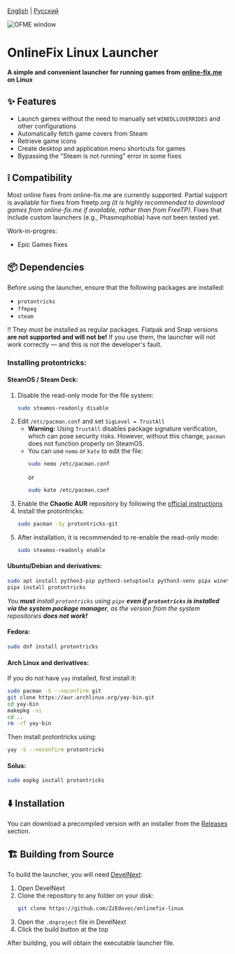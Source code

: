 [English](https://github.com/ZzEdovec/onlinefix-linux/blob/main/README.md) | [Русский](https://github.com/ZzEdovec/onlinefix-linux/blob/main/README_ru.md)

![OFME window](https://zzedovec.github.io/images/ofmeBanner.png)
# OnlineFix Linux Launcher

**A simple and convenient launcher for running games from ****[online-fix.me](https://online-fix.me)**** on Linux**

## ✨ Features

- Launch games without the need to manually set `WINEDLLOVERRIDES` and other configurations
- Automatically fetch game covers from Steam
- Retrieve game icons
- Create desktop and application menu shortcuts for games
- Bypassing the "Steam is not running" error in some fixes

## ❕ Compatibility

Most online fixes from online-fix.me are currently supported. Partial support is available for fixes from freetp.org *(it is highly recommended to download games from online-fix.me if available, rather than from FreeTP)*.
Fixes that include custom launchers (e.g., Phasmophobia) have not been tested yet.

Work-in-progres:
- Epic Games fixes

## 📦 Dependencies

Before using the launcher, ensure that the following packages are installed:

- `protontricks`
- `ffmpeg`
- `steam`

‼️ They must be installed as regular packages. Flatpak and Snap versions **are not supported and will not be!** If you use them, the launcher will not work correctly — and this is not the developer's fault.

### Installing protontricks:

#### SteamOS / Steam Deck:

1. Disable the read-only mode for the file system:
   ```bash
   sudo steamos-readonly disable
   ```
2. Edit `/etc/pacman.conf` and set `SigLevel = TrustAll`
   - **Warning:** Using `TrustAll` disables package signature verification, which can pose security risks. However, without this change, `pacman` does not function properly on SteamOS.
   - You can use `nemo` or `kate` to edit the file:
     ```bash
     sudo nemo /etc/pacman.conf
     ```
     or
     ```bash
     sudo kate /etc/pacman.conf
     ```
3. Enable the **Chaotic AUR** repository by following the [official instructions](https://aur.chaotic.cx/docs)
4. Install the protontricks:
   ```bash
   sudo pacman -Sy protontricks-git
   ```
5. After installation, it is recommended to re-enable the read-only mode:
   ```bash
   sudo steamos-readonly enable
   ```

#### Ubuntu/Debian and derivatives:

```bash
sudo apt install python3-pip python3-setuptools python3-venv pipx winetricks
pipx install protontricks
```
*You **must** install `protontricks` using `pipx` **even if `protontricks` is installed via the system package manager**, as the version from the system repositories **does not work!***

#### Fedora:

```bash
sudo dnf install protontricks
```

#### Arch Linux and derivatives:


If you do not have `yay` installed, first install it:

```bash
sudo pacman -S --noconfirm git
git clone https://aur.archlinux.org/yay-bin.git
cd yay-bin
makepkg -si
cd ..
rm -rf yay-bin
```

Then install protontricks using:

```bash
yay -S --noconfirm protontricks
```

#### Solus:

```bash
sudo eopkg install protontricks
```

## ⬇️ Installation

You can download a precompiled version with an installer from the [Releases](https://github.com/ZzEdovec/onlinefix-linux/releases) section.

## 🏗 Building from Source

To build the launcher, you will need [DevelNext](https://develnext.org):

1. Open DevelNext
2. Clone the repository to any folder on your disk:
   ```bash
   git clone https://github.com/ZzEdovec/onlinefix-linux
   ```
3. Open the `.dnproject` file in DevelNext
4. Click the build button at the top

After building, you will obtain the executable launcher file.
